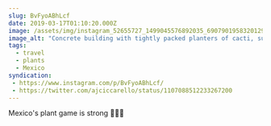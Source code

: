 ```yaml
---
slug: BvFyoABhLcf
date: 2019-03-17T01:10:20.000Z
image: /assets/img/instagram_52655727_1499045576892035_6907901958320129484_n_17880320011311356.jpg
image_alt: "Concrete building with tightly packed planters of cacti, succulents, and other plants. A large jacaranda tree with purple flowers is visible in the background."
tags: 
  - travel
  - plants
  - Mexico
syndication:
 - https://www.instagram.com/p/BvFyoABhLcf/
 - https://twitter.com/ajciccarello/status/1107088512233267200
---
```


Mexico's plant game is strong 🌵🌵🌵
